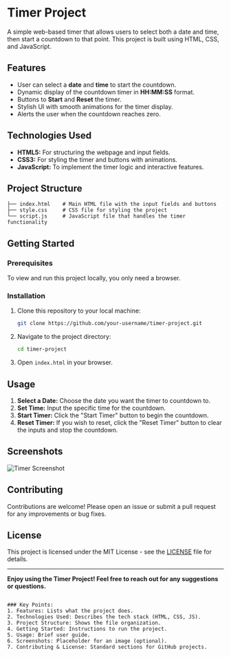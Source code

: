
# Timer Project

A simple web-based timer that allows users to select both a date and time, then start a countdown to that point. This project is built using HTML, CSS, and JavaScript.

## Features

- User can select a **date** and **time** to start the countdown.
- Dynamic display of the countdown timer in **HH:MM:SS** format.
- Buttons to **Start** and **Reset** the timer.
- Stylish UI with smooth animations for the timer display.
- Alerts the user when the countdown reaches zero.

## Technologies Used

- **HTML5:** For structuring the webpage and input fields.
- **CSS3:** For styling the timer and buttons with animations.
- **JavaScript:** To implement the timer logic and interactive features.

## Project Structure

```plaintext
├── index.html    # Main HTML file with the input fields and buttons
├── style.css     # CSS file for styling the project
└── script.js     # JavaScript file that handles the timer functionality
```

## Getting Started

### Prerequisites

To view and run this project locally, you only need a browser.

### Installation

1. Clone this repository to your local machine:
   ```bash
   git clone https://github.com/your-username/timer-project.git
   ```
2. Navigate to the project directory:
   ```bash
   cd timer-project
   ```
3. Open `index.html` in your browser.

## Usage

1. **Select a Date:** Choose the date you want the timer to countdown to.
2. **Set Time:** Input the specific time for the countdown.
3. **Start Timer:** Click the "Start Timer" button to begin the countdown.
4. **Reset Timer:** If you wish to reset, click the "Reset Timer" button to clear the inputs and stop the countdown.

## Screenshots

![Timer Screenshot](./screenshots/timer-screenshot.png)

## Contributing

Contributions are welcome! Please open an issue or submit a pull request for any improvements or bug fixes.

## License

This project is licensed under the MIT License - see the [LICENSE](LICENSE) file for details.

---

**Enjoy using the Timer Project! Feel free to reach out for any suggestions or questions.**
```

### Key Points:
1. Features: Lists what the project does.
2. Technologies Used: Describes the tech stack (HTML, CSS, JS).
3. Project Structure: Shows the file organization.
4. Getting Started: Instructions to run the project.
5. Usage: Brief user guide.
6. Screenshots: Placeholder for an image (optional).
7. Contributing & License: Standard sections for GitHub projects.

